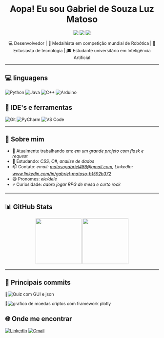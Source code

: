 <h1 align="center">Aopa! Eu sou Gabriel de Souza Luz Matoso</h1>

<p align="center">
  <img src="https://img.shields.io/badge/Field-Robótica-8E44AD?logo=robot-framework&logoColor=white" />
  <img src="https://img.shields.io/badge/Code-%F0%9F%92%BB-blue" />
  <img src="https://img.shields.io/badge/Open%20to%20Work-%E2%9C%85-brightgreen" />
</p>

<p align="center">
💻 Desenvolvedor | 🥉 Medalhista em competição mundial de Robótica | 🚀 Entusiasta de tecnologia | 🎓 Estudante universitário em Inteligência Artificial
</p>

---

## 💻 linguagens

![Python](https://img.shields.io/badge/Code-Python-3776AB?logo=python&logoColor=yellow)
![Java](https://img.shields.io/badge/Code-Java-007396?logo=java&logoColor=white)
![C++](https://img.shields.io/badge/Code-C++-00599C?logo=c%2B%2B&logoColor=white)
![Arduino](https://img.shields.io/badge/Hardware-Arduino-00979D?logo=arduino&logoColor=white)

## 🧰 IDE's e ferramentas
![Git](https://img.shields.io/badge/-Git-F05032?logo=git&logoColor=white)
![PyCharm](https://img.shields.io/badge/IDE-PyCharm-000000?logo=pycharm&logoColor=green)
![VS Code](https://img.shields.io/badge/-VSCode-007ACC?logo=visual-studio-code)


---

## 🧠 Sobre mim

- 🔭 Atualmente trabalhando em: *em um grande projeto com flask e request*
- 🌱 Estudando: *CSS, C#, analise de dados*
- 📫 Contato: *email: matosogabriel486@gmail.com, LinkedIn: www.linkedin.com/in/gabriel-matoso-b1592b372*
- 😄 Pronomes: *ele/dele*
- ⚡ Curiosidade: *adoro jogar RPG de mesa e curto rock*

---

## 📊 GitHub Stats

<p align="center">
  <img src="https://github-readme-stats.vercel.app/api?username=Gabriel-Souza-Matoso&show_icons=true&theme=radical" height="150" />
  <img src="https://github-readme-stats.vercel.app/api/top-langs/?username=Gabriel-Souza-Matoso&layout=compact&theme=radical" height="150" />
</p>

---
## 📓 Principais commits
📂![Quiz com GUI e json](https://github.com/Gabriel-Souza-Matoso/Gabriel-Souza-Matoso-Quiz_com_GUI_e_json)

📂![grafico de moedas criptos com framework plotly]([https://github.com/Gabriel-Souza-Matoso/Gabriel-Souza-Matoso-Quiz_com_GUI_e_json](https://github.com/Gabriel-Souza-Matoso/Grafico_das_cripto))

## 🌐 Onde me encontrar

[![LinkedIn](https://img.shields.io/badge/-LinkedIn-0A66C2?style=flat&logo=linkedin&logoColor=white)](https://www.linkedin.com/in/gabriel-matoso-b1592b372/)
[![Gmail](https://img.shields.io/badge/-Gmail-D14836?style=flat&logo=gmail&logoColor=white)](mailto:matosogabriel486@gmail.com)
